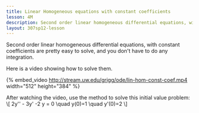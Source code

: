 ```yaml
---
title: Linear Homogeneous equations with constant coefficients
lesson: 4M
description: Second order linear homogeneous differential equations, with constant coefficients. They are pretty easy to solve, and you don't have to do any integration. Section 3.1.
layout: 307sp12-lesson
---
```


Second order linear homogeneous differential equations, with constant coefficients are pretty easy to solve, and you don't have to do any integration.

Here is a video showing how to solve them.

{% embed_video http://stream.uw.edu/grigg/ode/lin-hom-const-coef.mp4 width="512" height="384" %}

After watching the video, use the method to solve this initial value problem:
\\[ 2y'' - 3y' -2 y = 0 \quad y(0)=1 \quad y'(0)=2 \\]

